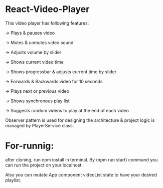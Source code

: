 # React-Video-Player
This video player has following features:

-> Plays & pauses video

-> Mutes & unmutes video sound

-> Adjusts volume by slider

-> Shows current video time

-> Shows progressbar & adjusts current time by slider

-> Forwards & Backwards video for 10 seconds

-> Plays next or previous video

-> Shows synchronous play list

-> Suggests random videos to play at the end of each video

Observer pattern is used for designing the architecture & project logic is managed by PlayerService class.

# For-runnig:

after cloning, run npm install in terminal. By (npm run start) command you can run the project on your localhost.

Also you can mutate App component videoList state to have your desired playlist.
